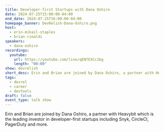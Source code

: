 ```yaml
---
title: Developer-first Startups with Dana Oshiro
date: 2024-07-25T15:00:00-04:00
end_date: 2024-07-25T16:00:00-04:00
homepage_banner: DevRelish-Dana-Oshiro.png
host: 
  - erin-mikail-staples
  - brian-rinaldi
speakers:
  - dana-oshiro
recordings:
  youtube:
    url: https://youtube.com/live/qENTEXCc1bg
    length: "00:00"
show: devrelish
short_desc: Erin and Brian are joined by Dana Oshiro, a partner with Heavybit which is the lr=eading investor in developer-first startups including Snyk, CircleCI, PagerDuty and more.
tags:
  - devrel
  - career
  - devtools
draft: false
event_type: talk show
---
```


Erin and Brian are joined by Dana Oshiro, a partner with Heavybit which is the leading investor in developer-first startups including Snyk, CircleCI, PagerDuty and more.